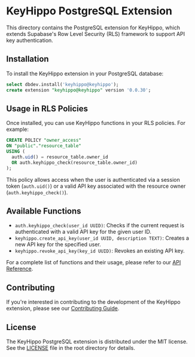 # KeyHippo PostgreSQL Extension

This directory contains the PostgreSQL extension for KeyHippo, which extends Supabase's Row Level Security (RLS) framework to support API key authentication.

## Installation

To install the KeyHippo extension in your PostgreSQL database:

```sql
select dbdev.install('keyhippo@keyhippo');
create extension "keyhippo@keyhippo" version '0.0.30';
```

## Usage in RLS Policies

Once installed, you can use KeyHippo functions in your RLS policies. For example:

```sql
CREATE POLICY "owner_access"
ON "public"."resource_table"
USING (
  auth.uid() = resource_table.owner_id
  OR auth.keyhippo_check(resource_table.owner_id)
);
```

This policy allows access when the user is authenticated via a session token (`auth.uid()`) or a valid API key associated with the resource owner (`auth.keyhippo_check()`).

## Available Functions

- `auth.keyhippo_check(user_id UUID)`: Checks if the current request is authenticated with a valid API key for the given user ID.
- `keyhippo.create_api_key(user_id UUID, description TEXT)`: Creates a new API key for the specified user.
- `keyhippo.revoke_api_key(key_id UUID)`: Revokes an existing API key.

For a complete list of functions and their usage, please refer to our [API Reference](/docs/API-Reference.md).

## Contributing

If you're interested in contributing to the development of the KeyHippo extension, please see our [Contributing Guide](/docs/Contributing.md).

## License

The KeyHippo PostgreSQL extension is distributed under the MIT license. See the [LICENSE](../LICENSE) file in the root directory for details.
